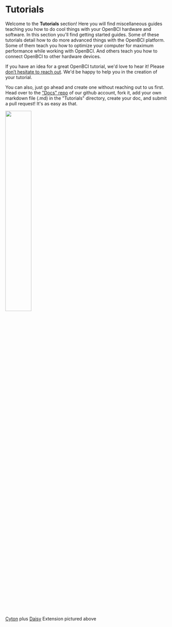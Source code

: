 # Tutorials

Welcome to the **Tutorials** section! Here you will find miscellaneous guides teaching you how to do cool things with your OpenBCI hardware and software. In this section you'll find getting started guides. Some of these tutorials detail how to do more advanced things with the OpenBCI platform. Some of them teach you how to optimize your computer for maximum performance while working with OpenBCI. And others teach you how to connect OpenBCI to other hardware devices.

If you have an idea for a great OpenBCI tutorial, we'd love to hear it! Please [don’t hesitate to reach out](mailto:contact@openbci.com). We'd be happy to help you in the creation of your tutorial. 

You can also, just go ahead and create one without reaching out to us first. Head over to the ["Docs" repo](https://github.com/openbci/docs) of our github account, fork it, add your own markdown file (.md) in the "Tutorials" directory, create your doc, and submit a pull request! It's as easy as that.

<img src="https://github.com/OpenBCI/Docs/blob/master/assets/images/Cyton_Daisy_Kit_Contents_large.JPG?raw=true" width="40%">

[Cyton](https://shop.openbci.com/collections/frontpage/products/cyton-biosensing-board-8-channel?variant=38958638542) plus [Daisy](https://shop.openbci.com/collections/frontpage/products/cyton-daisy-biosensing-boards-16-channel?variant=38959256526) Extension pictured above
